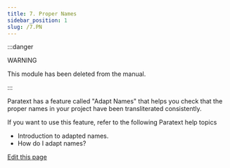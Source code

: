 ```yaml
---
title: 7. Proper Names
sidebar_position: 1
slug: /7.PN
---
```




:::danger


WARNING


This module has been deleted from the manual.


:::


Paratext has a feature called "Adapt Names" that helps you check that the proper names in your project have been transliterated consistently.


If you want to use this feature, refer to the following Paratext help topics

- Introduction to adapted names.
- How do I adapt names?

[Edit this page](https://github.com/JenniBeadle/paratextmanual/tree/main/docs/Training-Manual/03-Stage-2/7.PN.md)

